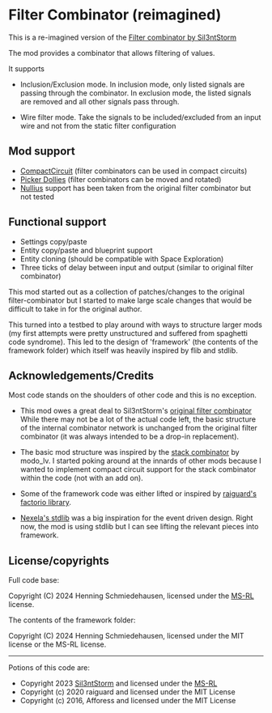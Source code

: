 # Filter Combinator (reimagined)

This is a re-imagined version of the [Filter combinator by Sil3ntStorm](https://mods.factorio.com/mod/silent-filter-combinator)

The mod provides a combinator that allows filtering of values.

It supports

- Inclusion/Exclusion mode. In inclusion mode, only listed signals are
  passing through the combinator. In exclusion mode, the listed
  signals are removed and all other signals pass through.

- Wire filter mode. Take the signals to be included/excluded from an
  input wire and not from the static filter configuration

## Mod support

- [CompactCircuit](https://mods.factorio.com/mod/compaktcircuit) (filter combinators can be used in compact circuits)
- [Picker Dollies](https://mods.factorio.com/mod/PickerDollies) (filter combinators can be moved and rotated)
- [Nullius](https://mods.factorio.com/mod/nullius) support has been taken from the original filter combinator but not tested

## Functional support

- Settings copy/paste
- Entity copy/paste and blueprint support
- Entity cloning (should be compatible with Space Exploration)
- Three ticks of delay between input and output (similar to original filter combinator)

This mod started out as a collection of patches/changes to the
original filter-combinator but I started to make large scale changes
that would be difficult to take in for the original author.

This turned into a testbed to play around with ways to structure
larger mods (my first attempts were pretty unstructured and suffered
from spaghetti code syndrome). This led to the design of 'framework'
(the contents of the framework folder) which itself was heavily
inspired by flib and stdlib.

## Acknowledgements/Credits

Most code stands on the shoulders of other code and this is no
exception.

- This mod owes a great deal to Sil3ntStorm's [original filter combinator](https://mods.factorio.com/mod/silent-filter-combinator)
  While there may not be a lot of the actual code left, the basic
  structure of the internal combinator network is unchanged from the
  original filter combinator (it was always intended to be a drop-in
  replacement).

- The basic mod structure was inspired by the [stack combinator](https://mods.factorio.com/mod/stack-combinator) by modo_lv.
  I started poking around at the innards of other mods because I
  wanted to implement compact circuit support for the stack combinator
  within the code (not with an add on).

- Some of the framework code was either lifted or inspired by
  [raiguard's factorio library](https://mods.factorio.com/mod/flib).

- [Nexela's stdlib](https://mods.factorio.com/mod/stdlib) was a big
  inspiration for the event driven design. Right now, the mod is using
  stdlib but I can see lifting the relevant pieces into
  framework.

## License/copyrights

Full code base:

Copyright (C) 2024 Henning Schmiedehausen, licensed under the [MS-RL](https://opensource.org/licenses/MS-RL) license.

The contents of the framework folder:

Copyright (C) 2024 Henning Schmiedehausen, licensed under the MIT license or the MS-RL license.

--------------------------------------------------

Potions of this code are:

- Copyright 2023 [Sil3ntStorm](https://github.com/Sil3ntStorm) and licensed under the [MS-RL](https://opensource.org/licenses/MS-RL)
- Copyright (c) 2020 raiguard and licensed under the MIT License
- Copyright (c) 2016, Afforess and licensed under the MIT License
